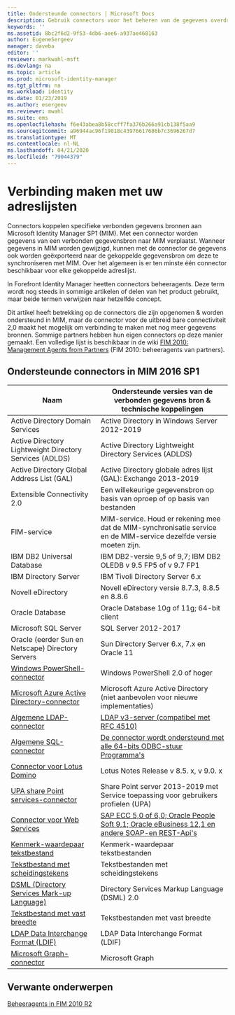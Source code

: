 ```yaml
---
title: Ondersteunde connectors | Microsoft Docs
description: Gebruik connectors voor het beheren van de gegevens overdracht tussen MIM en de verbonden gegevens bronnen.
keywords: ''
ms.assetid: 8bc2f6d2-9f53-4db6-aee6-a937ae468163
author: EugeneSergeev
manager: daveba
editor: ''
reviewer: markwahl-msft
ms.devlang: na
ms.topic: article
ms.prod: microsoft-identity-manager
ms.tgt_pltfrm: na
ms.workload: identity
ms.date: 01/23/2019
ms.author: esergeev
ms.reviewer: mwahl
ms.suite: ems
ms.openlocfilehash: f6e43abea8b58ccff7fa376b266a91cb138f5aa9
ms.sourcegitcommit: a96944ac96f19018c43976617686b7c3696267d7
ms.translationtype: MT
ms.contentlocale: nl-NL
ms.lasthandoff: 04/21/2020
ms.locfileid: "79044379"
---
```

# <a name="connect-to-your-directories"></a>Verbinding maken met uw adreslijsten

Connectors koppelen specifieke verbonden gegevens bronnen aan Microsoft Identity Manager SP1 (MIM). Met een connector worden gegevens van een verbonden gegevensbron naar MIM verplaatst. Wanneer gegevens in MIM worden gewijzigd, kunnen met de connector de gegevens ook worden geëxporteerd naar de gekoppelde gegevensbron om deze te synchroniseren met MIM. Over het algemeen is er ten minste één connector beschikbaar voor elke gekoppelde adreslijst.

In Forefront Identity Manager heetten connectors beheeragents. Deze term wordt nog steeds in sommige artikelen of delen van het product gebruikt, maar beide termen verwijzen naar hetzelfde concept.

Dit artikel heeft betrekking op de connectors die zijn opgenomen & worden ondersteund in MIM, maar de connector voor de uitbreid bare connectiviteit 2,0 maakt het mogelijk om verbinding te maken met nog meer gegevens bronnen. Sommige partners hebben hun eigen connectors op deze manier gemaakt. Een volledige lijst is beschikbaar in de wiki [FIM 2010: Management Agents from Partners](https://social.technet.microsoft.com/wiki/contents/articles/1589.fim-2010-management-agents-from-partners.aspx) (FIM 2010: beheeragents van partners).

## <a name="supported-connectors-in-mim-2016-sp1"></a>Ondersteunde connectors in MIM 2016 SP1

| Naam | Ondersteunde versies van de verbonden gegevens bron & technische koppelingen |
| ---- | ----------------------------------------------- |
| Active Directory Domain Services | Active Directory in Windows Server 2012-2019 |
| Active Directory Lightweight Directory Services (ADLDS) | Active Directory Lightweight Directory Services (ADLDS) |
| Active Directory Global Address List (GAL) | Active Directory globale adres lijst (GAL): Exchange 2013-2019 |
| Extensible Connectivity 2.0 | Een willekeurige gegevensbron op basis van oproep of op basis van bestanden |
| FIM-service | MIM-service. Houd er rekening mee dat de MIM-synchronisatie service en de MIM-service dezelfde versie moeten zijn. |
| IBM DB2 Universal Database | IBM DB2-versie 9,5 of 9,7; IBM DB2 OLEDB v 9.5 FP5 of v 9.7 FP1 |
| IBM Directory Server | IBM Tivoli Directory Server 6.x |
| Novell eDirectory | Novell eDirectory versie 8.7.3, 8.8.5 en 8.8.6 |
| Oracle Database | Oracle Database 10g of 11g; 64-bit client |
| Microsoft SQL Server | SQL Server 2012-2017 |
| Oracle (eerder Sun en Netscape) Directory Servers | Sun Directory Server 6.x, 7.x en Oracle 11 |
| [Windows PowerShell-connector](https://msdn.microsoft.com/library/dn640417.aspx) | Windows PowerShell 2.0 of hoger |
| [Microsoft Azure Active Directory-connector](https://msdn.microsoft.com/library/dn511001.aspx) | Microsoft Azure Active Directory (niet aanbevolen voor nieuwe implementaties) |
| [Algemene LDAP-connector](https://msdn.microsoft.com/library/dn510997.aspx) | [LDAP v3-server (compatibel met RFC 4510)](reference/microsoft-identity-manager-2016-connector-genericldap.md#overview-of-the-generic-ldap-connector) |
| [Algemene SQL-connector](reference/microsoft-identity-manager-2016-connector-genericsql.md) | [De connector wordt ondersteund met alle 64-bits ODBC-stuur Programma's](reference/microsoft-identity-manager-2016-connector-genericsql.md#overview-of-the-generic-sql-connector) |
| [Connector voor Lotus Domino](https://msdn.microsoft.com/library/hh859750.aspx) | Lotus Notes Release v 8.5. x, v 9.0. x |
| [UPA share Point services-connector](https://msdn.microsoft.com/library/dn511003.aspx) | Share Point server 2013-2019 met Service toepassing voor gebruikers profielen (UPA) |
| [Connector voor Web Services](https://www.microsoft.com/en-us/download/details.aspx?id=51495) | [SAP ECC 5,0 of 6,0; Oracle People Soft 9,1; Oracle eBusiness 12,1 en andere SOAP-en REST-Api's](https://docs.microsoft.com/microsoft-identity-manager/reference/microsoft-identity-manager-2016-ma-ws) |
| [Kenmerk-waardepaar tekstbestand](https://technet.microsoft.com/library/cc708644(v=ws.10).aspx) | Kenmerk-waardepaar tekstbestanden |
| [Tekstbestand met scheidingstekens](https://technet.microsoft.com/library/cc720612(v=ws.10).aspx) | Tekstbestanden met scheidingstekens |
| [DSML (Directory Services Mark-up Language)](https://technet.microsoft.com/library/cc720660(v=ws.10).aspx) | Directory Services Markup Language (DSML) 2.0 |
| [Tekstbestand met vast breedte](https://technet.microsoft.com/library/cc720633(v=ws.10).aspx) | Tekstbestanden met vast breedte |
| [LDAP Data Interchange Format (LDIF)](https://technet.microsoft.com/library/cc708662(v=ws.10).aspx) | LDAP Data Interchange Format (LDIF) |
| [Microsoft Graph-connector](microsoft-identity-manager-2016-connector-graph.md) | Microsoft Graph |

## <a name="related-topics"></a>Verwante onderwerpen

[Beheeragents in FIM 2010 R2](https://technet.microsoft.com/library/jj133885.aspx)
